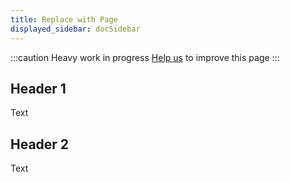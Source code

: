 ```yaml
---
title: Replace with Page 
displayed_sidebar: docSidebar
---
```

:::caution
Heavy work in progress
[Help us](../contribute) to improve this page
:::

## Header 1

Text

## Header 2

Text